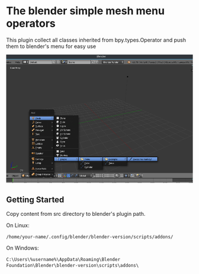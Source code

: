 # The blender simple mesh menu operators

This plugin collect all classes inherited from bpy.types.Operator and push them to blender's menu for easy use

![Alt text](doc/menu-example.png?raw=true "Title")

## Getting Started

Copy content from src directory to blender's plugin path.

On Linux:
```
/home/your-name/.config/blender/blender-version/scripts/addons/
```

On Windows:
```
C:\Users\%username%\AppData\Roaming\Blender Foundation\Blender\blender-version\scripts\addons\
```

